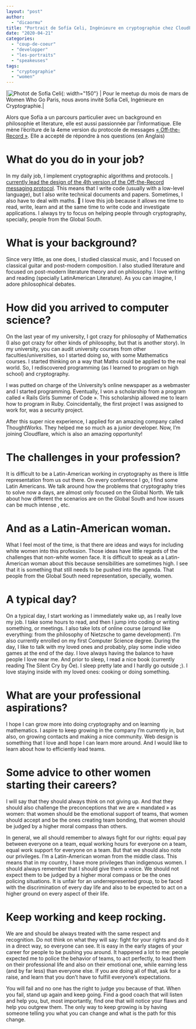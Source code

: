 ```yaml
---
layout: "post"
author:
  - "dicaormu"
title: "Portrait de Sofía Celi, Ingénieure en cryptographie chez CloudFare"
date: "2020-04-21"
categories:
  - "coup-de-coeur"
  - "developper"
  - "les-portraits"
  - "speakeuses"
tags:
  - "cryptographie"
  - "women"
---
```


|![Photot de Sofía Celi](/assets/2020/04/2020-04-21-portrait-de-sofia-celi-ingenieure-en-cryptographie-chez-cloudfare/photo.jpeg){: width="150"} | Pour le meetup du mois de mars de Women Who Go Paris, nous avons invité Sofia Celi, Ingénieure en Cryptographie.|

Alors que Sofía a un parcours particulier avec un background en philosophie et literature, elle est aussi passionnée par l’informatique. Elle mène l’écriture de la 4eme version du protocole de messages [« Off-the-Record »](https://fr.wikipedia.org/wiki/Off-the-Record_Messaging). Elle a accepté de répondre à nos questions (en Anglais)

# What do you do in your job?

In my daily job, I implement cryptographic algorithms and protocols. [I currently lead the design of the 4th version of the Off-the-Record messaging protocol](https://github.com/otrv4/otrv4). This means that I write code (usually with a low-level language), but I also write technical documents and papers. Sometimes, I also have to deal with maths. 🙂 I love this job because it allows me time to read, write, learn and at the same time to write code and investigate applications. I always try to focus on helping people through cryptography, specially, people from the Global South.

# What is your background?

Since very little, as one does, I studied classical music, and I focused on classical guitar and post-modern composition. I also studied literature and focused on post-modern literature theory and on philosophy. I love writing and reading (specially LatinAmerican Literature). As you can imagine, I adore philosophical debates.

# How did you arrived to computer science?

On the last year of my university, I got crazy for philosophy of Mathematics (I also got crazy for other kinds of philosophy, but that is another story). In my university, you can audit university courses from other faculties/universities, so I started doing so, with some Mathematics courses. I started thinking on a way that Maths could be applied to the real world. So, I rediscovered programming (as I learned to program on high school) and cryptography.

I was putted on charge of the University’s online newspaper as a webmaster and I started programming. Eventually, I won a scholarship from a program called « Rails Girls Summer of Code ». This scholarship allowed me to learn how to program in Ruby. Coincidentally, the first project I was assigned to work for, was a security project.

After this super nice experience, I applied for an amazing company called ThoughtWorks. They helped me so much as a junior developer. Now, I’m joining Cloudflare, which is also an amazing opportunity!

# The challenges in your profession?

It is difficult to be a Latin-American working in cryptography as there is little representation from us out there. On every conference I go, I find some Latin Americans. We talk around how the problems that cryptography tries to solve now a days, are almost only focused on the Global North. We talk about how different the scenarios are on the Global South and how issues can be much intense , etc.

# And as a Latin-American woman.

What I feel most of the time, is that there are ideas and ways for including white women into this profession. Those ideas have little regards of the challenges that non-white women face. It is difficult to speak as a Latin-American woman about this because sensibilities are sometimes high. I see that it is something that still needs to be pushed into the agenda. That people from the Global South need representation, specially, women.

# A typical day?

On a typical day, I start working as I immediately wake up, as I really love my job. I take some hours to read, and then I jump into coding or writing something, or meetings. I also take lots of online course (around like everything: from the philosophy of Nietzsche to game development). I’m also currently enrolled on my first Computer Science degree. During the day, I like to talk with my loved ones and probably, play some indie video games at the end of the day. I love always having the balance to have people I love near me. And prior to sleep, I read a nice book (currently reading The Silent Cry by Ōe). I sleep pretty late and I hardly go outside ;). I love staying inside with my loved ones: cooking or doing something.

# What are your professional aspirations?

I hope I can grow more into doing cryptography and on learning mathematics. I aspire to keep growing in the company I’m currently in, but also, on growing contacts and making a nice community. Web design is something that I love andI hope I can learn more around. And I would like to learn about how to efficiently lead teams.

# Some advice to other women starting their careers?

I will say that they should always think on not giving up. And that they should also challenge the preconceptions that we are « mandated » as women: that women should be the emotional support of teams, that women should accept and be the ones creating team bonding, that women should be judged by a higher moral compass than others.

In general, we all should remember to always fight for our rights: equal pay between everyone on a team, equal working hours for everyone on a team, equal work support for everyone on a team. But that we should also note our privileges. I’m a Latin-American woman from the middle class. This means that in my country, I have more privileges than indigenous women. I should always remember that I should give them a voice. We should not expect them to be judged by a higher moral compass or be the ones policing situations. It is unfair for an underrepresented group, to be faced with the discrimination of every day life and also to be expected to act on a higher ground on every aspect of their life.

# Keep working and keep rocking.

We are and should be always treated with the same respect and recognition. Do not think on what they will say: fight for your rights and do it in a direct way, so everyone can see. It is easy in the early stages of your career for people to be pushing you around. It happened a lot to me: people expected me to police the behavior of teams, to act perfectly, to lead them on their professional life and also on their emotional one, while earning less (and by far less) than everyone else. If you are doing all of that, ask for a raise, and learn that you don’t have to fulfill everyone’s expectations.

You will fail and no one has the right to judge you because of that. When you fail, stand up again and keep going. Find a good coach that will listen and help you, but, most importantly, find one that will notice your flaws and help you outgrew them. The only way to keep growing is by having someone telling you what you can change and what is the path for this change.
